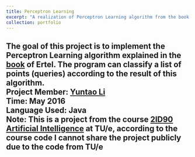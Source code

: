 ```yaml
---
title: Perceptron Learning
excerpt: "A realization of Perceptron Learning algorithm from the book of Ertel<br/>"
collection: portfolio
---
```



The goal of this project is to implement the Perceptron Learning algorithm
explained in the [book](https://www.springer.com/gp/book/9783319584867) of Ertel. The program can classify a list of points 
(queries) according to the result of this algorithm.<br />
Project Member: [Yuntao Li](l3onardo.github.io)<br />
Time: May 2016<br />
Language Used: Java<br />
Note: This is a project from the course [2ID90 Artificial Intelligence](https://osiris.tue.nl/osiris_student_tueprd/OnderwijsZoekCursus.do) at TU/e, according to the
course code I cannot share the project publicly due to the code from TU/e <br />
---
